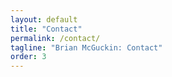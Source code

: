 ```yaml
---
layout: default
title: "Contact"
permalink: /contact/
tagline: "Brian McGuckin: Contact"
order: 3
---
```

<head>
<link rel="stylesheet" href="https://cdnjs.cloudflare.com/ajax/libs/font-awesome/4.7.0/css/font-awesome.min.css">
</head>

<body>
<a href="">
  <i class="fa fa-angellist" style="font-size:36px;color:black"></i>
</a>

<a href="https://github.com/brianmcguckin">
  <i class="fa fa-github" style="font-size:36px;color:black"></i>
</a>

<a href="https://www.linkedin.com/in/bmcguckin/">
  <i class="fa fa-linkedin-square" style="font-size:36px;color:#0077B5"></i>
</a>
</body>
